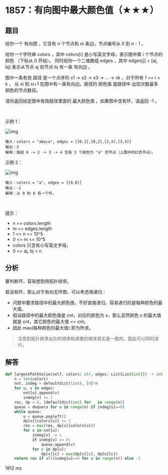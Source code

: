 # 1857：有向图中最大颜色值（★★★）


## 题目

给你一个 有向图 ，它含有 n 个节点和 m 条边。节点编号从 0 到 n - 1 。

给你一个字符串 colors ，其中 colors[i] 是小写英文字母，表示图中第 i 个节点的 颜色 （下标从 0 开始）。
同时给你一个二维数组 edges ，其中 edges[j] = [aj, bj] 表示从节点 aj 到节点 bj 有一条 有向边 。

图中一条有效 路径 是一个点序列 x1 -> x2 -> x3 -> ... -> xk ，对于所有 1 <= i < k ，
从 xi 到 xi+1 在图中有一条有向边。路径的 颜色值 是路径中 出现次数最多 颜色的节点数目。

请你返回给定图中有效路径里面的 最大颜色值 。如果图中含有环，请返回 -1 。

 

示例 1：

![img](https://assets.leetcode.com/uploads/2021/04/21/leet1.png)

    输入：colors = "abaca", edges = [[0,1],[0,2],[2,3],[3,4]]
    输出：3
    解释：路径 0 -> 2 -> 3 -> 4 含有 3 个颜色为 "a" 的节点（上图中的红色节点）。
示例 2：

![img](https://assets.leetcode.com/uploads/2021/04/21/leet2.png)

    输入：colors = "a", edges = [[0,0]]
    输出：-1
    解释：从 0 到 0 有一个环。
 

提示：
- n == colors.length
- m == edges.length
- 1 <= n <= 10^5
- 0 <= m <= 10^5
- colors 只含有小写英文字母。
- 0 <= aj, bj < n



## 分析

要判断环，容易想到用拓扑排序。

若没有环，那么对于有向无环图，可以考虑用递归：
- 问题中要求路径中的最大颜色值，不好直接递归。容易递归的是每种颜色的最大值。
- 假设路径中的最大颜色值是 cnt，对应的颜色为 x，那么显然颜色 x 的最大值就是 cnt，其它颜色的最大值 <= cnt。
- 因此 max(每种颜色的最大值) 即为所求。

> 注意到拓扑排序出队的顺序和递推的顺序其实是一致的，因此可以同时进行。

## 解答

```python
def largestPathValue(self, colors: str, edges: List[List[int]]) -> int:
    n = len(colors)
    nxt, indeg = defaultdict(list), [0]*n
    for u, v in edges:
        nxt[u].append(v)
        indeg[v] += 1
    res, dp = 0, [defaultdict(int) for _ in range(n)]
    queue = deque(u for u in range(n) if indeg[u]==0)
    while queue:
        u = queue.popleft()
        dp[u][colors[u]] += 1
        res = max(res, dp[u][colors[u]])
        for v in nxt[u]:
            indeg[v] -= 1
            if indeg[v] == 0:
                queue.append(v)
            for c in dp[u]:
                dp[v][c] = max(dp[v][c], dp[u][c])
    return res if all(indeg[u]==0 for u in range(n)) else -1
```
1812 ms

